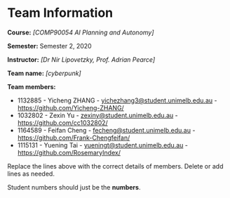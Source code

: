 # Team Information

**Course:** _[COMP90054 AI Planning and Autonomy]_

**Semester:** Semester 2, 2020

**Instructor:** _[Dr Nir Lipovetzky, Prof. Adrian Pearce]_

**Team name:** _[cyberpunk]_

**Team members:**

* 1132885 - Yicheng ZHANG - yichezhang3@student.unimelb.edu.au - https://github.com/Yicheng-ZHANG/
* 1032802 - Zexin Yu - zexiny@student.unimelb.edu.au - https://github.com/cc1032802/
* 1164589 - Feifan Cheng - fecheng@student.unimelb.edu.au - https://github.com/Frank-Chengfeifan/
* 1115131 - Yuening Tai - yueningt@student.unimelb.edu.au - https://github.com/RosemaryIndex/

Replace the lines above with the correct details of members. Delete or add lines as needed.

Student numbers should just be the **numbers**.